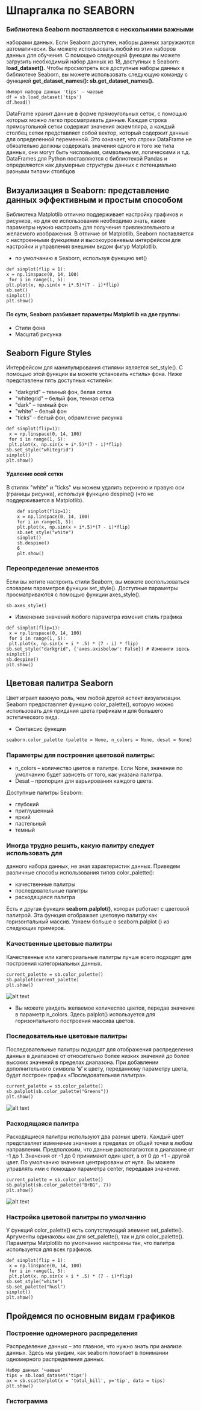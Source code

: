 # Шпаргалка по SEABORN
### Библиотека Seaborn поставляется с несколькими важными
наборами данных. Если Seaborn доступен, наборы данных
загружаются автоматически. Вы можете использовать любой из этих
наборов данных для обучения. С помощью следующей функции вы
можете загрузить необходимый набор данных из 18, доступных в
Seaborn: **load_dataset().**
Чтобы просмотреть все доступные наборы данных в библиотеке
Seaborn, вы можете использовать следующую команду с функцией
**get_dataset_names(): sb.get_dataset_names().**

```
Импорт набора данных 'tips' – чаевые
df = sb.load_dataset('tips')
df.head()
```

DataFrame хранит данные в форме прямоугольных сеток, с помощью
которых можно легко просматривать данные. Каждая строка
прямоугольной сетки содержит значения экземпляра, а каждый
столбец сетки представляет собой вектор, который содержит данные
для определенной переменной. Это означает, что строки DataFrame
не обязательно должны содержать значения одного и того же типа
данных, они могут быть числовыми, символьными, логическими и т.д.
DataFrames для Python поставляются с библиотекой Pandas и
определяются как двумерные структуры данных с потенциально
разными типами столбцов

## Визуализация в Seaborn: представление данных эффективным и простым способом

Библиотека Matplotlib отлично поддерживает настройку графиков и
рисунков, но для ее использования необходимо знать, какие
параметры нужно настроить для получения привлекательного и
желаемого изображения. В отличие от Matplotlib, Seaborn
поставляется с настроенными функциями и высокоуровневым
интерфейсом для настройки и управления внешним видом фигур
Matplotlib.

- по умолчанию в
Seaborn, используя функцию set()
```
def sinplot(flip = 1):
x = np.linspace(0, 14, 100)
 for i in range(1, 5):
plt.plot(x, np.sin(x + i*.5)*(7 - i)*flip)
sb.set()
sinplot()
plt.show()
```
#### По сути, Seaborn разбивает параметры Matplotlib на две группы:
- Стили фона
- Масштаб рисунка

## Seaborn Figure Styles
Интерфейсом для манипулирования стилями является
set_style(). С помощью этой функции вы можете установить
«стиль» фона. Ниже представлены пять доступных «стилей»:
- "darkgrid" – темный фон, белая сетка
- "whitegrid" – белый фон, темная сетка
- "dark" – темный фон
- "white" – белый фон
- "ticks" – белый фон, обрамление рисунка

```
def sinplot(flip=1):
 x = np.linspace(0, 14, 100)
 for i in range(1, 5):
 plt.plot(x, np.sin(x + i*.5)*(7 - i)*flip)
sb.set_style("whitegrid")
sinplot()
plt.show()
```

#### Удаление осей сетки
В стилях "white" и "ticks" мы можем удалить верхнюю и правую
оси (границы рисунка), используя функцию despine() (что не
поддерживается в Matplotlib).
```
    def sinplot(flip=1):
    x = np.linspace(0, 14, 100)
    for i in range(1, 5):
    plt.plot(x, np.sin(x + i*.5)*(7 - i)*flip)
    sb.set_style("white")
    sinplot()
    sb.despine()
    6
    plt.show()
```
###  Переопределение элементов
Если вы хотите настроить стили Seaborn, вы можете
воспользоваться словарем параметров функции set_style().
Доступные параметры просматриваются с помощью функции
axes_style().
```
sb.axes_style()
```
- Изменение значений любого параметра изменит стиль графика
```
def sinplot(flip=1):
 x = np.linspace(0, 14, 100)
 for i in range(1, 5):
 plt.plot(x, np.sin(x + i * .5) * (7 - i) * flip)
sb.set_style("darkgrid", {'axes.axisbelow': False}) # Изменили здесь
sinplot()
sb.despine()
plt.show()
```

## Цветовая палитра Seaborn

Цвет играет важную роль, чем любой другой аспект визуализации.
Seaborn предоставляет функцию color_palette(), которую можно
использовать для придания цвета графикам и для большего
эстетического вида.
- Синтаксис функции
```
seaborn.color_palette (palette = None, n_colors = None, desat = None)
```
### Параметры для построения цветовой палитры:
- n_colors – количество цветов в палитре.
Если None, значение по умолчанию будет зависеть от того, как
указана палитра.
- Desat – пропорция для варьирования каждого цвета.

Доступные палитры Seaborn:
- глубокий
- приглушенный
- яркий
- пастельный
- темный

### Иногда трудно решить, какую палитру следует использовать для
данного набора данных, не зная характеристик данных. Приведем
различные способы использования типов color_palette():
- качественные палитры
- последовательные палитры
- расходящаяся палитра

Есть и другая функция **seaborn.palplot()**, которая работает с
цветовой палитрой. Эта функция отображает цветовую палитру как
горизонтальный массив. Узнаем больше о seaborn.palplot () из
следующих примеров.

### Качественные цветовые палитры
Качественные или категориальные палитры лучше всего подходят
для построения категориальных данных.
```
current_palette = sb.color_palette()
sb.palplot(current_palette)
plt.show()
```
![alt text](./screens/image.png)
- Вы можете увидеть желаемое количество цветов,
передав значение в параметр n_colors. Здесь palplot() используется
для горизонтального построения массива цветов.

### Последовательные цветовые палитры
Последовательные палитры подходят для отображения
распределения данных в диапазоне от относительно более низких
значений до более высоких значений в пределах диапазона.
При добавлении дополнительного символа **‘s’** к цвету, переданному
параметру цвета, будет построен график «Последовательная
палитра».
```
current_palette = sb.color_palette()
sb.palplot(sb.color_palette("Greens"))
plt.show()
```
![alt text](./screens/image_2.png)

### Расходящаяся палитра

Расходящиеся палитры используют два разных цвета. Каждый цвет
представляет изменение значения в пределах от общей точки в
любом направлении.
Предположим, что данные располагаются в диапазоне от -1 до 1.
Значения от -1 до 0 принимают один цвет, а от 0 до +1 – другой цвет.
По умолчанию значения центрированы от нуля. Вы можете управлять
ими с помощью параметра center, передавая значение.

```
current_palette = sb.color_palette()
sb.palplot(sb.color_palette("BrBG", 7))
plt.show()
```
![alt text](./screens/image_3.png)

### Настройка цветовой палитры по умолчанию
У функций color_palette() есть сопутствующий элемент set_palette().
Аргументы одинаковы как для set_palette(), так и для color_palette().
Параметры Matplotlib по умолчанию настроены так, что палитра
используется для всех графиков.
```
def sinplot(flip = 1):
 x = np.linspace(0, 14, 100)
 for i in range(1, 5):
 plt.plot(x, np.sin(x + i * .5) * (7 - i)*flip)
sb.set_style("white")
sb.set_palette("husl")
sinplot()
plt.show()
```

## Пройдемся по основным видам графиков

### Построение одномерного распределения
Распределение данных – это главное, что нужно знать при анализе
данных. Здесь мы увидим, как seaborn помогает в понимании
одномерного распределения данных.
```
Набор данных 'чаевые'
tips = sb.load_dataset('tips')
ax = sb.scatterplot(x = 'total_bill', y='tip', data = tips)
plt.show()
```

###  Гистограмма

